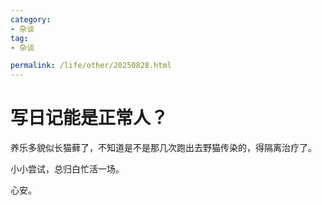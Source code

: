 ```yaml
---
category:
- 杂谈
tag:
- 杂谈

permalink: /life/other/20250828.html
---
```


# 写日记能是正常人？
养乐多貌似长猫藓了，不知道是不是那几次跑出去野猫传染的，得隔离治疗了。

小小尝试，总归白忙活一场。

心安。
